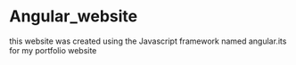 # Angular_website
this website was created using the Javascript framework named angular.its for my portfolio website 
